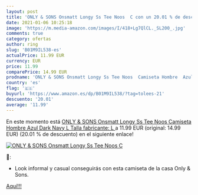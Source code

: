 ```yaml
---
layout: post
title: 'ONLY & SONS Onsmatt Longy Ss Tee Noos  C con un 20.01 % de descuento'
date: 2021-01-06 10:25:18
image: 'https://m.media-amazon.com/images/I/418+Lg7QlCL._SL200_.jpg'
comments: true
category: ofertas
author: ring
slug: 'B01M9IL538-es'
actualPrice: 11.99 EUR
currency: EUR
price: 11.99
comparePrice: 14.99 EUR
prodname: 'ONLY & SONS Onsmatt Longy Ss Tee Noos  Camiseta Hombre  Azul  Dark Navy   L  Talla fabricante: L '
country: 'es'
flag: '🇪🇸'
buyurl: 'https://www.amazon.es/dp/B01M9IL538/?tag=tolees-21'
descuento: '20.01'
average: '11.99'
---
```


En este momento está [ONLY & SONS Onsmatt Longy Ss Tee Noos  Camiseta Hombre  Azul  Dark Navy   L  Talla fabricante: L ](https://www.amazon.es/dp/B01M9IL538/?tag=tolees-21) a 11.99 EUR (original: 14.99 EUR) (20.01 %  de descuento) en el siguiente enlace!

[![ONLY & SONS Onsmatt Longy Ss Tee Noos  C](https://m.media-amazon.com/images/I/418+Lg7QlCL._SL200_.jpg)](https://www.amazon.es/dp/B01M9IL538/?tag=tolees-21)

🔎:

- Look informal y casual conseguirás con esta camiseta de la casa Only & Sons.

[Aquí!!!](https://www.amazon.es/dp/B01M9IL538/?tag=tolees-21)
